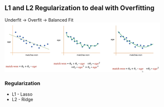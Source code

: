 ## L1 and L2 Regularization to deal with Overfitting

Underfit -> Overfit -> Balanced Fit
![](/images/Regularization/Overfit.png)

### Regularization 
* L1 - Lasso
* L2 - Ridge

